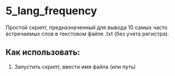# 5_lang_frequency
Простой скрипт, предназначенный для вывода 10 самых часто встречаемых слов в текcтовом файле .txt (без учета регистра).

## Как использовать:
1. Запустить скрипт, ввести имя файла (или путь)
